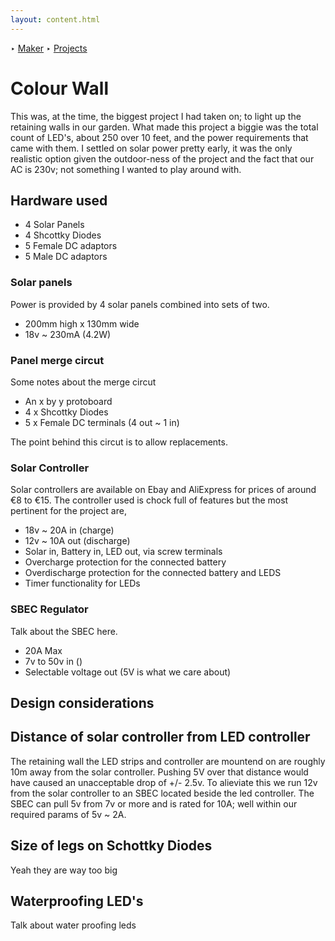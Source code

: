 ```yaml
---
layout: content.html
---
```


‣ [Maker][] ‣ [Projects][]
# Colour Wall
This was, at the time, the biggest project I had taken on; to light up the retaining walls in our garden. What made this project a biggie was the total count of LED's, about 250 over 10 feet, and the power requirements that came with them. I settled on solar power pretty early, it was the only realistic option given the outdoor-ness of the project and the fact that our AC is 230v; not something I wanted to play around with.

## Hardware used
- 4 Solar Panels
- 4 Shcottky Diodes
- 5 Female DC adaptors
- 5 Male DC adaptors

### Solar panels
Power is provided by 4 solar panels combined into sets of two.

- 200mm high x 130mm wide
- 18v ~ 230mA (4.2W)

### Panel merge circut
Some notes about the merge circut

- An x by y protoboard
- 4 x Shcottky Diodes
- 5 x Female DC terminals (4 out ~ 1 in)

The point behind this circut is to allow replacements.

### Solar Controller
Solar controllers are available on Ebay and AliExpress for prices of around €8 to €15. The controller used is chock full of features but the most pertinent for the project are,

- 18v ~ 20A in (charge) 
- 12v ~ 10A out (discharge)
- Solar in, Battery in, LED out, via screw terminals
- Overcharge protection for the connected battery
- Overdischarge protection for the connected battery and LEDS
- Timer functionality for LEDs


### SBEC Regulator
Talk about the SBEC here.

- 20A Max
- 7v to 50v in ()
- Selectable voltage out (5V is what we care about)

## Design considerations


## Distance of solar controller from LED controller
The retaining wall the LED strips and controller are mountend on are roughly 10m away from the solar controller. Pushing 5V over that distance would have caused an unacceptable drop of +/- 2.5v. To alieviate this we run 12v from the solar controller to an SBEC located beside the led controller. The SBEC can pull 5v from 7v or more and is rated for 10A; well within our required params of 5v ~ 2A.  


## Size of legs on Schottky Diodes
Yeah they are way too big

## Waterproofing LED's
Talk about water proofing leds



[maker]: /maker
[projects]: /maker/projects


